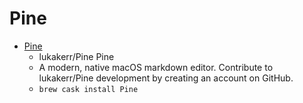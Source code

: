 # Pine
- [Pine](https://github.com/lukakerr/pine)
  -  lukakerr/Pine Pine
  - A modern, native macOS markdown editor. Contribute to lukakerr/Pine development by creating an account on GitHub.
  - `brew cask install Pine`
